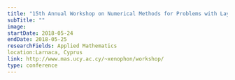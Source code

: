 ```yaml
---
title: "15th Annual Workshop on Numerical Methods for Problems with Layer Phenomena"
subTitle: ""
image:
startDate: 2018-05-24
endDate: 2018-05-25
researchFields: Applied Mathematics
location:Larnaca, Cyprus
link: http://www.mas.ucy.ac.cy/~xenophon/workshop/
type: conference
---
```

